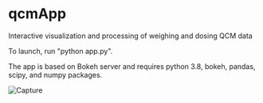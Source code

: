 # qcmApp
Interactive visualization and processing of weighing and dosing QCM data

To launch, run "python app.py".

The app is based on Bokeh server and requires python 3.8, bokeh, pandas, scipy, and numpy packages. 

![Capture](https://user-images.githubusercontent.com/54633024/164171506-f69236eb-88a5-45f4-acef-e6f84a6ea582.PNG)
